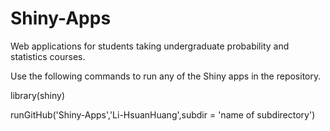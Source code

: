 # Shiny-Apps

Web applications for students taking undergraduate probability and statistics courses.

Use the following commands to run any of the Shiny apps in the repository.

library(shiny)

runGitHub('Shiny-Apps','Li-HsuanHuang',subdir = 'name of subdirectory')
